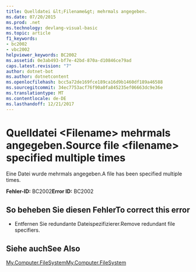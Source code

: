 ```yaml
---
title: Quelldatei &lt;Filename&gt; mehrmals angegeben.
ms.date: 07/20/2015
ms.prod: .net
ms.technology: devlang-visual-basic
ms.topic: article
f1_keywords:
- bc2002
- vbc2002
helpviewer_keywords: BC2002
ms.assetid: 0e3ab493-bf7e-42bd-870a-d10846ce79ad
caps.latest.revision: "7"
author: dotnet-bot
ms.author: dotnetcontent
ms.openlocfilehash: bcc5a72de169fce189ca16d9b1460df189a46588
ms.sourcegitcommit: 34ec7753acf76f90a0fa845235ef06663dc9e36e
ms.translationtype: MT
ms.contentlocale: de-DE
ms.lasthandoff: 12/21/2017
---
```

# <a name="source-file-ltfilenamegt-specified-multiple-times"></a><span data-ttu-id="21dd0-102">Quelldatei &lt;Filename&gt; mehrmals angegeben.</span><span class="sxs-lookup"><span data-stu-id="21dd0-102">Source file &lt;filename&gt; specified multiple times</span></span>
<span data-ttu-id="21dd0-103">Eine Datei wurde mehrmals angegeben.</span><span class="sxs-lookup"><span data-stu-id="21dd0-103">A file has been specified multiple times.</span></span>  
  
 <span data-ttu-id="21dd0-104">**Fehler-ID:** BC2002</span><span class="sxs-lookup"><span data-stu-id="21dd0-104">**Error ID:** BC2002</span></span>  
  
## <a name="to-correct-this-error"></a><span data-ttu-id="21dd0-105">So beheben Sie diesen Fehler</span><span class="sxs-lookup"><span data-stu-id="21dd0-105">To correct this error</span></span>  
  
-   <span data-ttu-id="21dd0-106">Entfernen Sie redundante Dateispezifizierer.</span><span class="sxs-lookup"><span data-stu-id="21dd0-106">Remove redundant file specifiers.</span></span>  
  
## <a name="see-also"></a><span data-ttu-id="21dd0-107">Siehe auch</span><span class="sxs-lookup"><span data-stu-id="21dd0-107">See Also</span></span>  
 [<span data-ttu-id="21dd0-108">My.Computer.FileSystem</span><span class="sxs-lookup"><span data-stu-id="21dd0-108">My.Computer.FileSystem</span></span>](xref:Microsoft.VisualBasic.FileIO.FileSystem)
